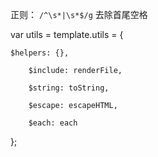 


正则：
`/^\s*|\s*$/g` 去除首尾空格



var utils = template.utils = {

	$helpers: {},

		$include: renderFile,

		$string: toString,

		$escape: escapeHTML,

		$each: each
		
};